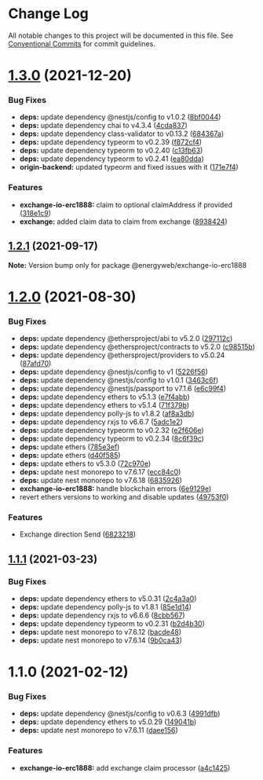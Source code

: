 # Change Log

All notable changes to this project will be documented in this file.
See [Conventional Commits](https://conventionalcommits.org) for commit guidelines.

# [1.3.0](https://github.com/energywebfoundation/origin/compare/@energyweb/exchange-io-erc1888@1.2.1...@energyweb/exchange-io-erc1888@1.3.0) (2021-12-20)


### Bug Fixes

* **deps:** update dependency @nestjs/config to v1.0.2 ([8bf0044](https://github.com/energywebfoundation/origin/commit/8bf0044caab0b59fd6a7f1de6be03fd55c692f8d))
* **deps:** update dependency chai to v4.3.4 ([4cda837](https://github.com/energywebfoundation/origin/commit/4cda8376255385f0b8dddbfbbd4652ea36f43c83))
* **deps:** update dependency class-validator to v0.13.2 ([684367a](https://github.com/energywebfoundation/origin/commit/684367a560a8ef40fc7703aaae697c622ef2fbe6))
* **deps:** update dependency typeorm to v0.2.39 ([f872cf4](https://github.com/energywebfoundation/origin/commit/f872cf445f18e8e9686b973dbf7c36e8f08cca17))
* **deps:** update dependency typeorm to v0.2.40 ([c13fb63](https://github.com/energywebfoundation/origin/commit/c13fb6371a005bed3c43771f073eda88020947cd))
* **deps:** update dependency typeorm to v0.2.41 ([ea80dda](https://github.com/energywebfoundation/origin/commit/ea80dda9f029703602a50c874992ca894edf3245))
* **origin-backend:** updated typeorm and fixed issues with it ([171e7f4](https://github.com/energywebfoundation/origin/commit/171e7f48f374f74e3aec2d99d4d1762e3805d0f5))


### Features

* **exchange-io-erc1888:** claim to optional claimAddress if provided ([318e1c9](https://github.com/energywebfoundation/origin/commit/318e1c9181f71e9a5f0eba1a2e14a9c622078c6b))
* **exchange:** added claim data to claim from exchange ([8938424](https://github.com/energywebfoundation/origin/commit/89384242ca291ce4c45c50ebb7b730c8deff10ca))





## [1.2.1](https://github.com/energywebfoundation/origin/compare/@energyweb/exchange-io-erc1888@1.2.0...@energyweb/exchange-io-erc1888@1.2.1) (2021-09-17)

**Note:** Version bump only for package @energyweb/exchange-io-erc1888





# [1.2.0](https://github.com/energywebfoundation/origin/compare/@energyweb/exchange-io-erc1888@1.1.1...@energyweb/exchange-io-erc1888@1.2.0) (2021-08-30)


### Bug Fixes

* **deps:** update dependency @ethersproject/abi to v5.2.0 ([297112c](https://github.com/energywebfoundation/origin/commit/297112ce22a2f5453e53b1da2e8873c810c2423b))
* **deps:** update dependency @ethersproject/contracts to v5.2.0 ([c98515b](https://github.com/energywebfoundation/origin/commit/c98515b096c5071f1f6db49a9c5f78e13d8ed2f0))
* **deps:** update dependency @ethersproject/providers to v5.0.24 ([87afd70](https://github.com/energywebfoundation/origin/commit/87afd707390d949ee6e768bb4e9de59fb86cf5ad))
* **deps:** update dependency @nestjs/config to v1 ([5226f56](https://github.com/energywebfoundation/origin/commit/5226f56898771fc093590bc0f337296496e945ba))
* **deps:** update dependency @nestjs/config to v1.0.1 ([3463c6f](https://github.com/energywebfoundation/origin/commit/3463c6f197398c159e88b078a9b8581c5f450429))
* **deps:** update dependency @nestjs/passport to v7.1.6 ([e6c99f4](https://github.com/energywebfoundation/origin/commit/e6c99f47c789a30ba3c73969854ebe956838b3be))
* **deps:** update dependency ethers to v5.1.3 ([e7f4abb](https://github.com/energywebfoundation/origin/commit/e7f4abb8109303814e5727976732c528dcfa342d))
* **deps:** update dependency ethers to v5.1.4 ([71f379b](https://github.com/energywebfoundation/origin/commit/71f379b020e8e6bcd1b4b6f117d27e9babc6f93c))
* **deps:** update dependency polly-js to v1.8.2 ([af8a3db](https://github.com/energywebfoundation/origin/commit/af8a3dbb75977dadc182f2f2b3595d91766f967f))
* **deps:** update dependency rxjs to v6.6.7 ([5adc1e2](https://github.com/energywebfoundation/origin/commit/5adc1e219b360b4e3a28e037a1461f5719329cfd))
* **deps:** update dependency typeorm to v0.2.32 ([e2f606e](https://github.com/energywebfoundation/origin/commit/e2f606ee89aec9a5db84138b8df369a0561e08b1))
* **deps:** update dependency typeorm to v0.2.34 ([8c6f39c](https://github.com/energywebfoundation/origin/commit/8c6f39cffcce4cc3d6c3b65daa1a1a883e41aaac))
* **deps:** update ethers ([785e3ef](https://github.com/energywebfoundation/origin/commit/785e3efbe95fbde1984d80d8a50293d123364803))
* **deps:** update ethers ([d40f585](https://github.com/energywebfoundation/origin/commit/d40f585815ede90cc3ce1a901aa35bb3e9ebde3d))
* **deps:** update ethers to v5.3.0 ([72c970e](https://github.com/energywebfoundation/origin/commit/72c970e69d220250e7d9d3f36ac653a3610d6825))
* **deps:** update nest monorepo to v7.6.17 ([ecc84c0](https://github.com/energywebfoundation/origin/commit/ecc84c0ce3d2d2e47ebe7c667d53adbc6fdd9f6b))
* **deps:** update nest monorepo to v7.6.18 ([6835926](https://github.com/energywebfoundation/origin/commit/6835926dff7764d275b2006084e344c37948b7fa))
* **exchange-io-erc1888:** handle blockchain errors ([6e9129e](https://github.com/energywebfoundation/origin/commit/6e9129e90d380705d30059270a1a1fd978bfdbaf))
* revert ethers versions to working and disable updates ([49753f0](https://github.com/energywebfoundation/origin/commit/49753f0aed3f5e32e861b7bbe1d4a85bd900dce9))


### Features

* Exchange direction Send ([6823218](https://github.com/energywebfoundation/origin/commit/682321845409698184dd4dfc001670ff48104f2c))





## [1.1.1](https://github.com/energywebfoundation/origin/compare/@energyweb/exchange-io-erc1888@1.1.0...@energyweb/exchange-io-erc1888@1.1.1) (2021-03-23)


### Bug Fixes

* **deps:** update dependency ethers to v5.0.31 ([2c4a3a0](https://github.com/energywebfoundation/origin/commit/2c4a3a002e113ab28d1a452ed77b1b4b2a8436e6))
* **deps:** update dependency polly-js to v1.8.1 ([85e1d14](https://github.com/energywebfoundation/origin/commit/85e1d1427577c774c0af521ccfc8a04420a6c8c6))
* **deps:** update dependency rxjs to v6.6.6 ([8cbb567](https://github.com/energywebfoundation/origin/commit/8cbb567986449af7be85aab7fde3ea0eff6d3490))
* **deps:** update dependency typeorm to v0.2.31 ([b2d4b30](https://github.com/energywebfoundation/origin/commit/b2d4b30d90985597a1b55fb25860b5259769cffc))
* **deps:** update nest monorepo to v7.6.12 ([bacde48](https://github.com/energywebfoundation/origin/commit/bacde48160b73749f5e476b73bbafcef55902aba))
* **deps:** update nest monorepo to v7.6.14 ([9b0ca43](https://github.com/energywebfoundation/origin/commit/9b0ca4312c548681e752ba0e49d0a5a03350ae2e))





# 1.1.0 (2021-02-12)


### Bug Fixes

* **deps:** update dependency @nestjs/config to v0.6.3 ([4991dfb](https://github.com/energywebfoundation/origin/commit/4991dfb918ce7efb6d0a8bd72a011c825b3aec46))
* **deps:** update dependency ethers to v5.0.29 ([149041b](https://github.com/energywebfoundation/origin/commit/149041b4ca3648f1decf9e1acb5f7bb5d6fd721a))
* **deps:** update nest monorepo to v7.6.11 ([daee156](https://github.com/energywebfoundation/origin/commit/daee156b9c315c527311f0c78ffbdf4226b6785a))


### Features

* **exchange-io-erc1888:** add exchange claim processor ([a4c1425](https://github.com/energywebfoundation/origin/commit/a4c1425cc22d94b52b9259c6ad7e2baf32c5fd7d))
